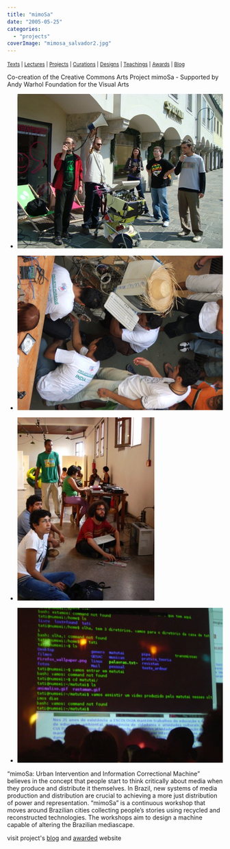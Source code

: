```yaml
---
title: "mimoSa"
date: "2005-05-25"
categories: 
  - "projects"
coverImage: "mimosa_salvador2.jpg"
---
```


<small>[Texts](../texts.html) | [Lectures](../lectures.html) | [Projects](../projects.html) | [Curations](../curation.html) | [Designs](../designs.html) | [Teachings](../teachings.html) | [Awards](../awards.html) | <a href="https://readruiz.medium.com/" target="_blank">Blog</a></small>

Co-creation of the Creative Commons Arts Project mimoSa - Supported by Andy Warhol Foundation for the Visual Arts

- <a href="https://thisismyart.eratudomato.online/wp-content/uploads/sites/11/2020/05/mimosa03.jpg"><img src="images/mimosa03.jpg" alt="" /></a>
    
- <a href="https://thisismyart.eratudomato.online/wp-content/uploads/sites/11/2020/05/UNADJUSTEDNONRAW_thumb_4093.jpg"><img src="images/UNADJUSTEDNONRAW_thumb_4093.jpg" alt="" /></a>
    
- <a href="https://thisismyart.eratudomato.online/wp-content/uploads/sites/11/2020/05/mimosaoutra.jpg"><img src="images/mimosaoutra.jpg" alt="" /></a>
    
- <a href="https://thisismyart.eratudomato.online/wp-content/uploads/sites/11/2020/05/mimosa02-1.jpg"><img src="images/mimosa02-1.jpg" alt="" /></a>
    

“mimoSa: Urban Intervention and Information Correctional Machine” believes in the concept that people start to think critically about media when they produce and distribute it themselves. In Brazil, new systems of media production and distribution are crucial to achieving a more just distribution of power and representation. “mimoSa” is a continuous workshop that moves around Brazilian cities collecting people’s stories using recycled and reconstructed technologies. The workshops aim to design a machine capable of altering the Brazilian mediascape.

visit project's [blog](http://turbulence.org/Works/mimoSa/blog/) and [awarded](http://turbulence.org/project/mimosa/) website
